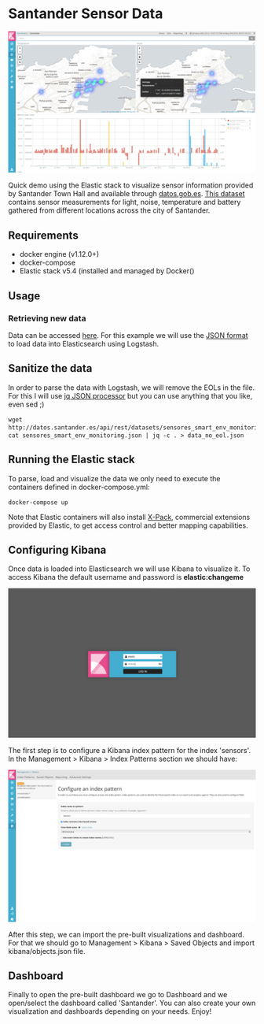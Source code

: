 # Santander Sensor Data

![indexpatterns](https://github.com/mcascallares/santander-sensor-data/blob/master/screenshots/dashboard.png)

Quick demo using the Elastic stack to visualize sensor information provided by Santander Town Hall and available through [datos.gob.es](http://datos.gob.es). [This dataset](http://datos.gob.es/es/catalogo/l01390759-sensores-ambientales) contains sensor measurements for light, noise, temperature and battery gathered from different locations across the city of Santander.

## Requirements

- docker engine (v1.12.0+)
- docker-compose
- Elastic stack v5.4 (installed and managed by Docker()

## Usage

### Retrieving new data

Data can be accessed [here](http://datos.gob.es/es/catalogo/l01390759-sensores-ambientales). For this example we will use the [JSON format](http://datos.santander.es/api/rest/datasets/sensores_smart_env_monitoring.json) to load data into Elasticsearch using Logstash.


## Sanitize the data

In order to parse the data with Logstash, we will remove the EOLs in the file. For this I will use [jq JSON processor](https://stedolan.github.io/jq/) but you can use anything that you like, even sed ;)

```
wget http://datos.santander.es/api/rest/datasets/sensores_smart_env_monitoring.json
cat sensores_smart_env_monitoring.json | jq -c . > data_no_eol.json
```

## Running the Elastic stack

To parse, load and visualize the data we only need to execute the containers defined in docker-compose.yml:

```
docker-compose up
```

Note that Elastic containers will also install [X-Pack](https://www.elastic.co/products/x-pack), commercial extensions provided by Elastic, to get access control and better mapping capabilities.


## Configuring Kibana

Once data is loaded into Elasticsearch we will use Kibana to visualize it. To access Kibana the default username and password is **elastic:changeme**

![login](https://github.com/mcascallares/santander-sensor-data/blob/master/screenshots/login.png)

The first step is to configure a Kibana index pattern for the index 'sensors'. In the Management > Kibana > Index Patterns section we should have:

![indexpatterns](https://github.com/mcascallares/santander-sensor-data/blob/master/screenshots/indexpatterns.png)

After this step, we can import the pre-built visualizations and dashboard. For that we should go to Management > Kibana > Saved Objects and import kibana/objects.json file.


## Dashboard

Finally to open the pre-built dashboard we go to Dashboard and we open/select the dashboard called 'Santander'. You can also create your own visualization and dashboards depending on your needs. Enjoy!
